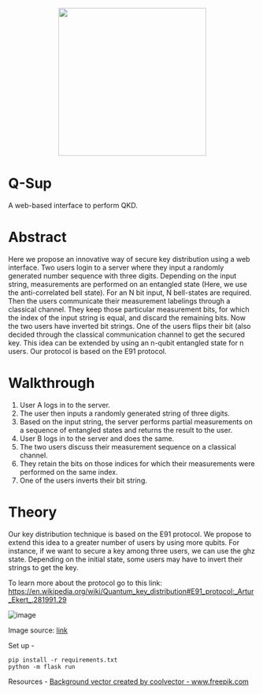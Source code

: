 <p align="center">
  <img width="300" height="300" src="https://user-images.githubusercontent.com/68393451/151703663-3cf07b92-5ccb-4ab3-9335-e103a2943bc1.svg">
</p>


# Q-Sup
A web-based interface to perform QKD.

# Abstract

Here we propose an innovative way of secure key distribution using a web interface. Two users login to a server where they input a randomly generated number sequence with three digits. Depending on the input string, measurements are performed on an entangled state (Here, we use the anti-correlated bell state). For an N bit input, N bell-states are required. Then the users communicate their measurement labelings through a classical channel. They keep those particular measurement bits, for which the index of the input string is equal, and discard the remaining bits. Now the two users have inverted bit strings. One of the users flips their bit (also decided through the classical communication channel to get the secured key. This idea can be extended by using an n-qubit entangled state for n users. Our protocol is based on the E91 protocol.



# Walkthrough

1. User A logs in to the server.
2. The user then inputs a randomly generated string of three digits.
3. Based on the input string, the server performs partial measurements on a sequence of entangled states and returns the result to the user.
4. User B logs in to the server and does the same.
5. The two users discuss their measurement sequence on a classical channel.
6. They retain the bits on those indices for which their measurements were performed on the same index.
7. One of the users inverts their bit string.

# Theory

Our key distribution technique is based on the E91 protocol. We propose to extend this idea to a greater number of users by using more qubits. For instance, if we want to secure a key among three users, we can use the ghz state. Depending on the initial state, some users may have to invert their strings to get the key.

To learn more about the protocol go to this link: https://en.wikipedia.org/wiki/Quantum_key_distribution#E91_protocol:_Artur_Ekert_.281991.29

![image](https://user-images.githubusercontent.com/68393451/151702199-7d0bac60-b2e0-405f-a7d0-5ac462314bba.png)

Image source: [link](https://medium.com/@qcgiitr/fundamentals-of-quantum-key-distribution-bb84-b92-e91-protocols-e1373b683ead)







Set up -

```
pip install -r requirements.txt
python -m flask run
```

Resources -
<a href="https://www.freepik.com/vectors/background">Background vector created by coolvector - www.freepik.com</a>


